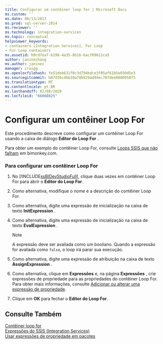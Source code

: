 ```yaml
---
title: Configurar um contêiner loop for | Microsoft Docs
ms.custom: ''
ms.date: 06/13/2017
ms.prod: sql-server-2014
ms.reviewer: ''
ms.technology: integration-services
ms.topic: conceptual
helpviewer_keywords:
- containers [Integration Services], For Loop
- For Loop containers
ms.assetid: b9cd7ea7-b198-4a35-8b16-6acf09611ca5
author: janinezhang
ms.author: janinez
manager: craigg
ms.openlocfilehash: fe51deb631f0c3d794bdce3f05af61b5e030d5e3
ms.sourcegitcommit: b87d36c46b39af8b929ad94ec707dee8800950f5
ms.translationtype: MT
ms.contentlocale: pt-BR
ms.lasthandoff: 02/08/2020
ms.locfileid: "66060825"
---
```

# <a name="configure-a-for-loop-container"></a>Configurar um contêiner Loop For
  Este procedimento descreve como configurar um contêiner Loop For usando a caixa de diálogo **Editor do Loop For** .  
  
 Para obter um exemplo do contêiner Loop For, consulte [Loops SSIS que não falham](https://go.microsoft.com/fwlink/?LinkId=240295) em bimonkey.com.  
  
### <a name="to-configure-the-for-loop-container"></a>Para configurar um contêiner Loop For  
  
1.  No [!INCLUDE[ssBIDevStudioFull](../includes/ssbidevstudiofull-md.md)], clique duas vezes em contêiner Loop For para abrir o **Editor do Loop For**.  
  
2.  Como alternativa, modifique o nome e a descrição do contêiner Loop For.  
  
3.  Como alternativa, digite uma expressão de inicialização na caixa de texto **InitExpression** .  
  
4.  Como alternativa, digite uma expressão de inicialização na caixa de texto **EvalExpression** .  
  
    > [!NOTE]  
    >  A expressão deve ser avaliada como um booliano. Quando a expressão for avaliada como `false`, o loop irá parar sua execução.  
  
5.  Como alternativa, digite uma expressão de atribuição na caixa de texto **AssignExpression** .  
  
6.  Como alternativa, clique em **Expressões** e, na página **Expressões** , crie expressões de propriedade para as propriedades do contêiner Loop For. Para obter mais informações, consulte [Adicionar ou alterar uma expressão de propriedade](expressions/add-or-change-a-property-expression.md).  
  
7.  Clique em **OK** para fechar o **Editor do Loop For**.  
  
## <a name="see-also"></a>Consulte Também  
 [Contêiner loop for](control-flow/for-loop-container.md)   
 [Expressões do SSIS &#40;Integration Services&#41;](expressions/integration-services-ssis-expressions.md)   
 [Usar expressões de propriedade em pacotes](expressions/use-property-expressions-in-packages.md)  
  
  
